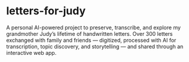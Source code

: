 # letters-for-judy
A personal AI-powered project to preserve, transcribe, and explore my grandmother Judy’s lifetime of handwritten letters. Over 300 letters exchanged with family and friends — digitized, processed with AI for transcription, topic discovery, and storytelling — and shared through an interactive web app.
